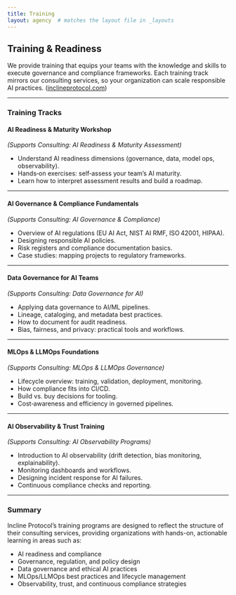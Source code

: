 ```yaml
---
title: Training
layout: agency  # matches the layout file in _layouts
---
```


## Training & Readiness

We provide training that equips your teams with the knowledge and skills to execute governance and compliance frameworks. Each training track mirrors our consulting services, so your organization can scale responsible AI practices. ([inclineprotocol.com](https://inclineprotocol.com/training?utm_source=chatgpt.com))

---

### Training Tracks

#### AI Readiness & Maturity Workshop
*(Supports Consulting: AI Readiness & Maturity Assessment)*  
- Understand AI readiness dimensions (governance, data, model ops, observability).  
- Hands‑on exercises: self‑assess your team’s AI maturity.  
- Learn how to interpret assessment results and build a roadmap.

---

#### AI Governance & Compliance Fundamentals
*(Supports Consulting: AI Governance & Compliance)*  
- Overview of AI regulations (EU AI Act, NIST AI RMF, ISO 42001, HIPAA).  
- Designing responsible AI policies.  
- Risk registers and compliance documentation basics.  
- Case studies: mapping projects to regulatory frameworks.

---

#### Data Governance for AI Teams
*(Supports Consulting: Data Governance for AI)*  
- Applying data governance to AI/ML pipelines.  
- Lineage, cataloging, and metadata best practices.  
- How to document for audit readiness.  
- Bias, fairness, and privacy: practical tools and workflows.

---

#### MLOps & LLMOps Foundations
*(Supports Consulting: MLOps & LLMOps Governance)*  
- Lifecycle overview: training, validation, deployment, monitoring.  
- How compliance fits into CI/CD.  
- Build vs. buy decisions for tooling.  
- Cost‑awareness and efficiency in governed pipelines.

---

#### AI Observability & Trust Training
*(Supports Consulting: AI Observability Programs)*  
- Introduction to AI observability (drift detection, bias monitoring, explainability).  
- Monitoring dashboards and workflows.  
- Designing incident response for AI failures.  
- Continuous compliance checks and reporting.

---

### Summary

Incline Protocol’s training programs are designed to reflect the structure of their consulting services, providing organizations with hands-on, actionable learning in areas such as:

- AI readiness and compliance  
- Governance, regulation, and policy design  
- Data governance and ethical AI practices  
- MLOps/LLMOps best practices and lifecycle management  
- Observability, trust, and continuous compliance strategies

